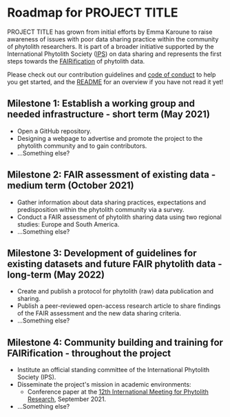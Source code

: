 # Roadmap for PROJECT TITLE

PROJECT TITLE has grown from initial efforts by Emma Karoune to raise awareness of issues with poor data sharing practice within the community of phytolith researchers. It is part of a broader initiative supported by the International Phytolith Society ([IPS](https://phytoliths.org/)) on data sharing and represents the first steps towards the [FAIRification](https://www.go-fair.org/fair-principles/) of phytolith data.

Please check out our contribution guidelines and [code of conduct](https://github.com/open-phytoliths/FAIRer_phytoliths/blob/main/CODE_OF_CONDUCT.md) to help you get started, and the [README](https://github.com/open-phytoliths/FAIRer_phytoliths/blob/main/README.md) for an overview if you have not read it yet!

## Milestone 1: Establish a working group and needed infrastructure - short term (May 2021)
* Open a GitHub repository.
* Designing a webpage to advertise and promote the project to the phytolith community and to gain contributors.
* ...Something else?

## Milestone 2: FAIR assessment of existing data - medium term (October 2021)
* Gather information about data sharing practices, expectations and predisposition within the phytolith community via a survey.
* Conduct a FAIR assessment of phytolith sharing data using two regional studies: Europe and South America.
* ...Something else?

## Milestone 3: Development of guidelines for existing datasets and future FAIR phytolith data - long-term (May 2022)
* Create and publish a protocol for phytolith (raw) data publication and sharing.
* Publish a peer-reviewed open-access research article to share findings of the FAIR assessment and the new data sharing criteria.
* ...Something else?

## Milestone 4: Community building and training for FAIRification - throughout the project
* Institute an official standing committee of the International Phytolith Society (IPS).
* Disseminate the project's mission in academic environments:
  *  Conference paper at the [12th International Meeting for Phytolith Research](https://www.12impr.uni-kiel.de/en?set_language=en), September 2021.
* ...Something else?
